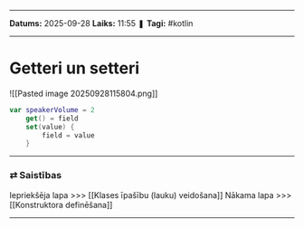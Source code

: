 ___

**Datums:** 2025-09-28
**Laiks:** 11:55
❚ **Tagi:** #kotlin 

---
# Getteri un setteri

![[Pasted image 20250928115804.png]]

```kotlin
var speakerVolume = 2
    get() = field  
    set(value) {
        field = value    
    }
```

---
### ⇄ Saistības

Iepriekšēja lapa >>> [[Klases īpašību (lauku) veidošana]]
Nākama lapa >>> [[Konstruktora definēšana]]

---